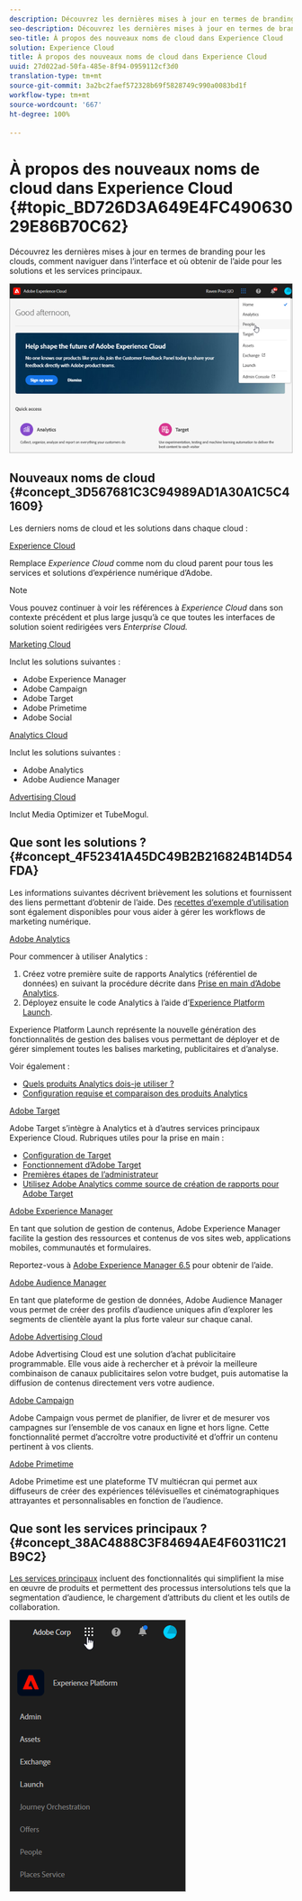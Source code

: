```yaml
---
description: Découvrez les dernières mises à jour en termes de branding pour les clouds, comment naviguer dans l’interface et où obtenir de l’aide pour les solutions et les services principaux.
seo-description: Découvrez les dernières mises à jour en termes de branding pour les clouds, comment naviguer dans l’interface et où obtenir de l’aide pour les solutions et les services principaux.
seo-title: À propos des nouveaux noms de cloud dans Experience Cloud
solution: Experience Cloud
title: À propos des nouveaux noms de cloud dans Experience Cloud
uuid: 27d022ad-50fa-485e-8f94-0959112cf3d0
translation-type: tm+mt
source-git-commit: 3a2bc2faef572328b69f5828749c990a0083bd1f
workflow-type: tm+mt
source-wordcount: '667'
ht-degree: 100%

---
```



# À propos des nouveaux noms de cloud dans Experience Cloud {#topic_BD726D3A649E4FC49063029E86B70C62}

Découvrez les dernières mises à jour en termes de branding pour les clouds, comment naviguer dans l’interface et où obtenir de l’aide pour les solutions et les services principaux.

![](assets/cloud-pulldown.png)

## Nouveaux noms de cloud {#concept_3D567681C3C94989AD1A30A1C5C41609}

Les derniers noms de cloud et les solutions dans chaque cloud :

[Experience Cloud](https://www.adobe.com/fr/experience-cloud.html?promoid=FZPQZ2HS&amp;mv=other)

Remplace *Experience Cloud* comme nom du cloud parent pour tous les services et solutions d’expérience numérique d’Adobe.

>[!NOTE]
>
>Vous pouvez continuer à voir les références à *Experience Cloud* dans son contexte précédent et plus large jusqu’à ce que toutes les interfaces de solution soient redirigées vers *Enterprise Cloud.*

[Marketing Cloud](https://www.adobe.com/fr/marketing-cloud.html)

Inclut les solutions suivantes :

* Adobe Experience Manager
* Adobe Campaign
* Adobe Target
* Adobe Primetime
* Adobe Social

[Analytics Cloud](https://www.adobe.com/fr/data-analytics-cloud.html)

Inclut les solutions suivantes :

* Adobe Analytics
* Adobe Audience Manager

[Advertising Cloud](https://www.adobe.com/fr/advertising-cloud.html)

Inclut Media Optimizer et TubeMogul.

## Que sont les solutions ?  {#concept_4F52341A45DC49B2B216824B14D54FDA}

Les informations suivantes décrivent brièvement les solutions et fournissent des liens permettant d’obtenir de l’aide. Des [recettes d’exemple d’utilisation](https://helpx.adobe.com/marketing-cloud/how-to/use-cases.html) sont également disponibles pour vous aider à gérer les workflows de marketing numérique.

[Adobe Analytics](https://docs.adobe.com/content/help/fr-FR/analytics/landing/home.html)

Pour commencer à utiliser Analytics :

1. Créez votre première suite de rapports Analytics (référentiel de données) en suivant la procédure décrite dans [Prise en main d’Adobe Analytics](https://docs.adobe.com/content/help/fr-FR/analytics/analyze/analysis-workspace/home.html).
1. Déployez ensuite le code Analytics à l’aide d’[Experience Platform Launch](https://docs.adobe.com/content/help/fr-FR/launch/using/intro/get-started/quick-start.html).

Experience Platform Launch représente la nouvelle génération des fonctionnalités de gestion des balises vous permettant de déployer et de gérer simplement toutes les balises marketing, publicitaires et d’analyse.

Voir également :

* [Quels produits Analytics dois-je utiliser ?](https://docs.adobe.com/content/help/fr-FR/analytics/admin/admin-overview/which-analytics-tool.html)
* [Configuration requise et comparaison des produits Analytics](https://docs.adobe.com/content/help/fr-FR/analytics/admin/admin-overview/analytics-product-comparison.html)

[Adobe Target](https://docs.adobe.com/content/help/fr-FR/target/using/target-home.html)

Adobe Target s’intègre à Analytics et à d’autres services principaux Experience Cloud. Rubriques utiles pour la prise en main :

* [Configuration de Target](https://docs.adobe.com/content/help/fr-FR/target/using/administer/administrating-target.html)
* [Fonctionnement d’Adobe Target](https://docs.adobe.com/content/help/fr-FR/target/using/introduction/how-target-works.html)
* [Premières étapes de l’administrateur](https://docs.adobe.com/content/help/fr-FR/target/using/administer/start-target.html)
* [Utilisez Adobe Analytics comme source de création de rapports pour Adobe Target](https://docs.adobe.com/content/help/fr-FR/target/using/integrate/a4t/a4t.html)

[Adobe Experience Manager](https://helpx.adobe.com/fr/support/experience-manager/6-5.html)

En tant que solution de gestion de contenus, Adobe Experience Manager facilite la gestion des ressources et contenus de vos sites web, applications mobiles, communautés et formulaires.

Reportez-vous à [Adobe Experience Manager 6.5](https://helpx.adobe.com/fr/support/experience-manager/6-5.html) pour obtenir de l’aide.

[Adobe Audience Manager](https://docs.adobe.com/content/help/fr-FR/audience-manager/user-guide/aam-home.html)

En tant que plateforme de gestion de données, Adobe Audience Manager vous permet de créer des profils d’audience uniques afin d’explorer les segments de clientèle ayant la plus forte valeur sur chaque canal.

[Adobe Advertising Cloud](https://docs.adobe.com/content/help/fr-FR/release-notes/experience-cloud/current.html#adcloud)

Adobe Advertising Cloud est une solution d’achat publicitaire programmable. Elle vous aide à rechercher et à prévoir la meilleure combinaison de canaux publicitaires selon votre budget, puis automatise la diffusion de contenus directement vers votre audience.

[Adobe Campaign](https://docs.adobe.com/content/help/en/campaign-standard/using/getting-started/about-adobe-campaign/campaign-orchestration.html)

Adobe Campaign vous permet de planifier, de livrer et de mesurer vos campagnes sur l’ensemble de vos canaux en ligne et hors ligne. Cette fonctionnalité permet d’accroître votre productivité et d’offrir un contenu pertinent à vos clients.

[Adobe Primetime](https://helpx.adobe.com/fr/support/primetime.html)

Adobe Primetime est une plateforme TV multiécran qui permet aux diffuseurs de créer des expériences télévisuelles et cinématographiques attrayantes et personnalisables en fonction de l’audience.

## Que sont les services principaux ?  {#concept_38AC4888C3F84694AE4F60311C21B9C2}

[Les services principaux](https://docs.adobe.com/content/help/fr-FR/core-services/interface/about-core-services/core-services-landing.html) incluent des fonctionnalités qui simplifient la mise en œuvre de produits et permettent des processus intersolutions tels que la segmentation d’audience, le chargement d’attributs du client et les outils de collaboration.

![](assets/core-services.png)
